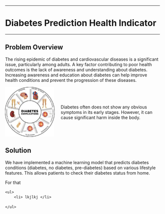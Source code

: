 ___
# Diabetes Prediction Health Indicator
___

## Problem Overview

The rising epidemic of diabetes and cardiovascular diseases is a significant issue, particularly among adults. A key factor contributing to poor health outcomes is the lack of awareness and understanding about diabetes. Increasing awareness and education about diabetes can help improve health conditions and prevent the progression of these diseases.

<div style="display: flex; align-items: center;">
  <div style="flex: 1;">
    <img src="./docs/images/1.jpeg" alt="Image description" style="max-width: 100%; height: auto;">
  </div>
  <div style="flex: 2; padding-left: 20px;">
    <p>
      Diabetes often does not show any obvious symptoms in its early stages. However, it can cause significant harm inside the body.
    </p>
  </div>
</div>


## Solution 
<p>
    We have implemented a machine learning model that predicts diabetes conditions (diabetes, no diabetes, pre-diabetes) based on various lifestyle features. This allows patients to check their diabetes status from home.
</p>

<div>
    <p> For that </p>

    <ul>
        <li> lkjlkj </li>

    </ul>
</div>
